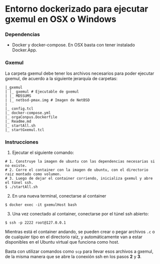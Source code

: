 # Entorno dockerizado para ejecutar gxemul en OSX o Windows

### Dependencias

- Docker y docker-compose. En OSX basta con tener instalado Docker.App.

### Gxemul

La carpeta gxemul debe tener los archivos necesarios para poder ejecutar gxemul, de acuerdo a la siguiente jerarquía de carpetas:

```
|_gxemul
| |_ gxemul # Ejecutable de gxemul   
| |_ MD5SUMS
| |_ netbsd-pmax.img # Imagen de NetBSD
|
|_ config.tcl
|_ docker-compose.yml
|_ orgaConpus.Dockerfile
|_ Readme.md
|_ startAll.sh
|_ startGxemul.tcl

```

### Instrucciones

1. Ejecutar el siguiente comando:
```
# 1. Construye la imagen de ubuntu con las dependencias necesarias si no existe.
# 2. Corre el container con la imagen de ubuntu, con el directorio raiz montado como volumen.
# 3. Luego de dejar el container corriendo, inicializa gxemul y abre el túnel ssh.
$ ./startAll.sh
```

2. En una nueva terminal, conectarse al container

```
$ docker exec -it gxemulHost bash
```

3. Una vez conectado al container, conectarse por el túnel ssh abierto:

```
$ ssh -p 2222 root@127.0.0.1
```

Mientras está el container andando, se pueden crear o pegar archivos `.c` o de cualquier tipo en el directorio raíz, y automáticamente van a estar disponibles en el Ubuntu virtual que funciona como host. 

Basta con utilizar comandos como `scp` para llevar esos archivos a gxemul, de la misma manera que se abre la conexión ssh en los pasos **2** y **3**. 
